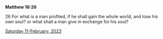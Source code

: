 **Matthew 16:26**

26 For what is a man profited, if he shall gain the whole world, and lose his own soul? or what shall a man give in exchange for his soul?

[Saturday 11-February, 2023](https://t.me/s/daily_scripture)
